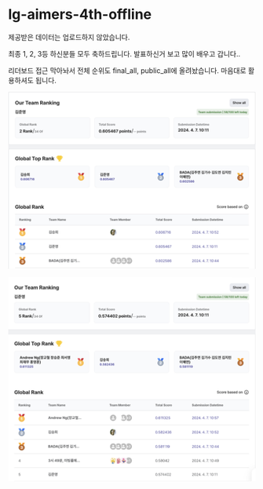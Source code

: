 # lg-aimers-4th-offline

제공받은 데이터는 업로드하지 않았습니다.

최종 1, 2, 3등 하신분들 모두 축하드립니다. 발표하신거 보고 많이 배우고 갑니다..

리더보드 접근 막아놔서 전체 순위도 final_all, public_all에 올려놨습니다. 마음대로 활용하셔도 됩니다.

![public](public.png)

![final](final.png)
